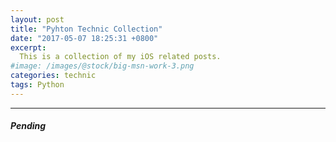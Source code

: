 ```yaml
---
layout: post
title: "Pyhton Technic Collection"
date: "2017-05-07 18:25:31 +0800"
excerpt:
  This is a collection of my iOS related posts.
#image: /images/@stock/big-msn-work-3.png
categories: technic
tags: Python
---
```


----
##### Pending #####